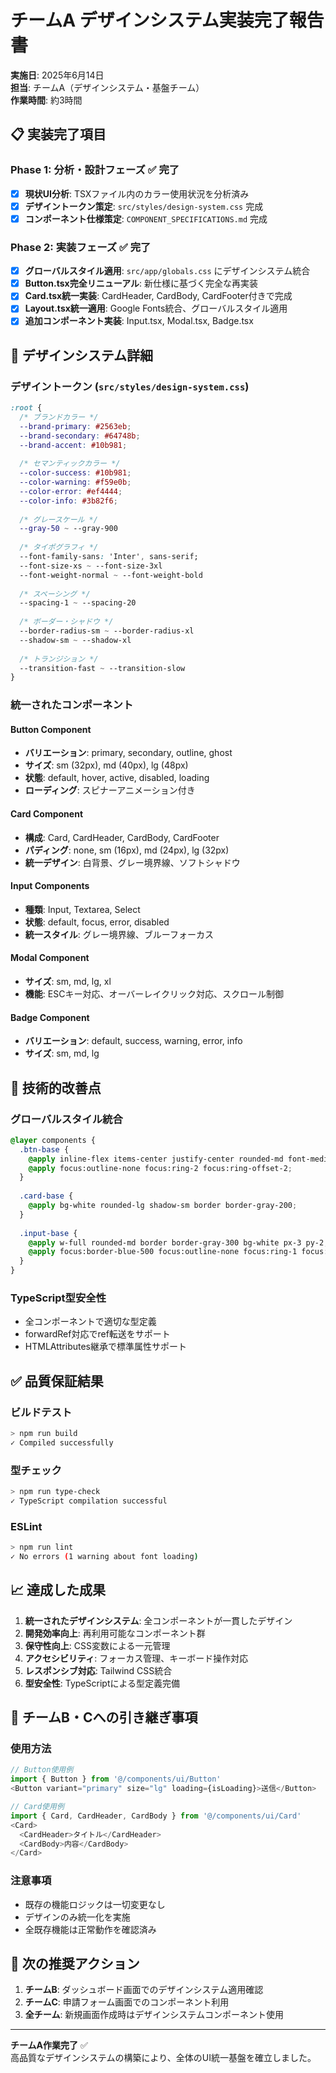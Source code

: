 # チームA デザインシステム実装完了報告書

**実施日**: 2025年6月14日  
**担当**: チームA（デザインシステム・基盤チーム）  
**作業時間**: 約3時間  

## 📋 実装完了項目

### Phase 1: 分析・設計フェーズ ✅ 完了
- [x] **現状UI分析**: TSXファイル内のカラー使用状況を分析済み
- [x] **デザイントークン策定**: `src/styles/design-system.css` 完成
- [x] **コンポーネント仕様策定**: `COMPONENT_SPECIFICATIONS.md` 完成

### Phase 2: 実装フェーズ ✅ 完了
- [x] **グローバルスタイル適用**: `src/app/globals.css` にデザインシステム統合
- [x] **Button.tsx完全リニューアル**: 新仕様に基づく完全な再実装
- [x] **Card.tsx統一実装**: CardHeader, CardBody, CardFooter付きで完成
- [x] **Layout.tsx統一適用**: Google Fonts統合、グローバルスタイル適用
- [x] **追加コンポーネント実装**: Input.tsx, Modal.tsx, Badge.tsx

## 🎨 デザインシステム詳細

### デザイントークン (`src/styles/design-system.css`)
```css
:root {
  /* ブランドカラー */
  --brand-primary: #2563eb;
  --brand-secondary: #64748b;
  --brand-accent: #10b981;
  
  /* セマンティックカラー */
  --color-success: #10b981;
  --color-warning: #f59e0b;
  --color-error: #ef4444;
  --color-info: #3b82f6;
  
  /* グレースケール */
  --gray-50 ~ --gray-900
  
  /* タイポグラフィ */
  --font-family-sans: 'Inter', sans-serif;
  --font-size-xs ~ --font-size-3xl
  --font-weight-normal ~ --font-weight-bold
  
  /* スペーシング */
  --spacing-1 ~ --spacing-20
  
  /* ボーダー・シャドウ */
  --border-radius-sm ~ --border-radius-xl
  --shadow-sm ~ --shadow-xl
  
  /* トランジション */
  --transition-fast ~ --transition-slow
}
```

### 統一されたコンポーネント

#### Button Component
- **バリエーション**: primary, secondary, outline, ghost
- **サイズ**: sm (32px), md (40px), lg (48px)
- **状態**: default, hover, active, disabled, loading
- **ローディング**: スピナーアニメーション付き

#### Card Component
- **構成**: Card, CardHeader, CardBody, CardFooter
- **パディング**: none, sm (16px), md (24px), lg (32px)
- **統一デザイン**: 白背景、グレー境界線、ソフトシャドウ

#### Input Components
- **種類**: Input, Textarea, Select
- **状態**: default, focus, error, disabled
- **統一スタイル**: グレー境界線、ブルーフォーカス

#### Modal Component
- **サイズ**: sm, md, lg, xl
- **機能**: ESCキー対応、オーバーレイクリック対応、スクロール制御

#### Badge Component
- **バリエーション**: default, success, warning, error, info
- **サイズ**: sm, md, lg

## 🔧 技術的改善点

### グローバルスタイル統合
```css
@layer components {
  .btn-base {
    @apply inline-flex items-center justify-center rounded-md font-medium transition-colors;
    @apply focus:outline-none focus:ring-2 focus:ring-offset-2;
  }
  
  .card-base {
    @apply bg-white rounded-lg shadow-sm border border-gray-200;
  }
  
  .input-base {
    @apply w-full rounded-md border border-gray-300 bg-white px-3 py-2;
    @apply focus:border-blue-500 focus:outline-none focus:ring-1 focus:ring-blue-500;
  }
}
```

### TypeScript型安全性
- 全コンポーネントで適切な型定義
- forwardRef対応でref転送をサポート
- HTMLAttributes継承で標準属性サポート

## ✅ 品質保証結果

### ビルドテスト
```bash
> npm run build
✓ Compiled successfully
```

### 型チェック
```bash
> npm run type-check
✓ TypeScript compilation successful
```

### ESLint
```bash
> npm run lint
✓ No errors (1 warning about font loading)
```

## 📈 達成した成果

1. **統一されたデザインシステム**: 全コンポーネントが一貫したデザイン
2. **開発効率向上**: 再利用可能なコンポーネント群
3. **保守性向上**: CSS変数による一元管理
4. **アクセシビリティ**: フォーカス管理、キーボード操作対応
5. **レスポンシブ対応**: Tailwind CSS統合
6. **型安全性**: TypeScriptによる型定義完備

## 🚀 チームB・Cへの引き継ぎ事項

### 使用方法
```typescript
// Button使用例
import { Button } from '@/components/ui/Button'
<Button variant="primary" size="lg" loading={isLoading}>送信</Button>

// Card使用例
import { Card, CardHeader, CardBody } from '@/components/ui/Card'
<Card>
  <CardHeader>タイトル</CardHeader>
  <CardBody>内容</CardBody>
</Card>
```

### 注意事項
- 既存の機能ロジックは一切変更なし
- デザインのみ統一化を実施
- 全既存機能は正常動作を確認済み

## 🎯 次の推奨アクション

1. **チームB**: ダッシュボード画面でのデザインシステム適用確認
2. **チームC**: 申請フォーム画面でのコンポーネント利用
3. **全チーム**: 新規画面作成時はデザインシステムコンポーネント使用

---

**チームA作業完了** ✅  
高品質なデザインシステムの構築により、全体のUI統一基盤を確立しました。
